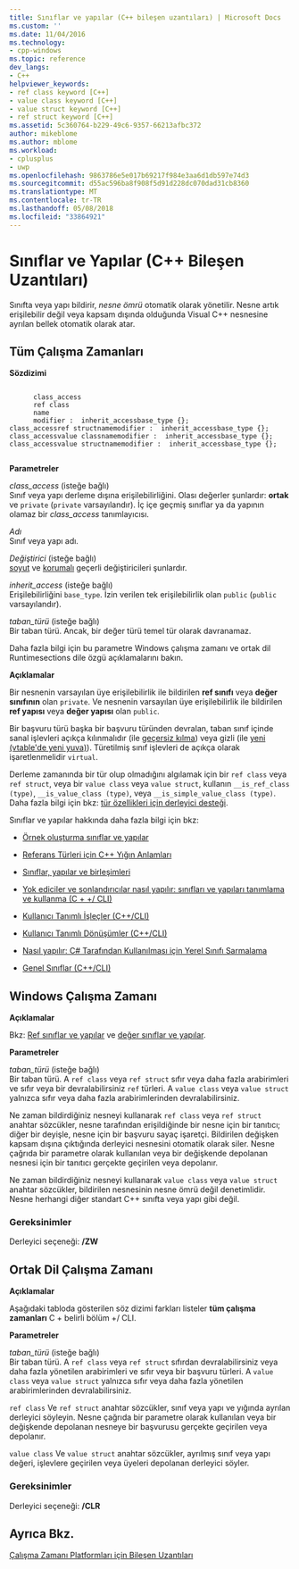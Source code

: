 ```yaml
---
title: Sınıflar ve yapılar (C++ bileşen uzantıları) | Microsoft Docs
ms.custom: ''
ms.date: 11/04/2016
ms.technology:
- cpp-windows
ms.topic: reference
dev_langs:
- C++
helpviewer_keywords:
- ref class keyword [C++]
- value class keyword [C++]
- value struct keyword [C++]
- ref struct keyword [C++]
ms.assetid: 5c360764-b229-49c6-9357-66213afbc372
author: mikeblome
ms.author: mblome
ms.workload:
- cplusplus
- uwp
ms.openlocfilehash: 9863786e5e017b69217f984e3aa6d1db597e74d3
ms.sourcegitcommit: d55ac596ba8f908f5d91d228dc070dad31cb8360
ms.translationtype: MT
ms.contentlocale: tr-TR
ms.lasthandoff: 05/08/2018
ms.locfileid: "33864921"
---
```

# <a name="classes-and-structs--c-component-extensions"></a>Sınıflar ve Yapılar (C++ Bileşen Uzantıları)
Sınıfta veya yapı bildirir, *nesne ömrü* otomatik olarak yönetilir. Nesne artık erişilebilir değil veya kapsam dışında olduğunda Visual C++ nesnesine ayrılan bellek otomatik olarak atar.  
  
## <a name="all-runtimes"></a>Tüm Çalışma Zamanları  
 **Sözdizimi**  
  
```  
  
      class_access  
      ref class  
      name  
      modifier :  inherit_accessbase_type {};  
class_accessref structnamemodifier :  inherit_accessbase_type {};  
class_accessvalue classnamemodifier :  inherit_accessbase_type {};  
class_accessvalue structnamemodifier :  inherit_accessbase_type {};  
  
```  
  
 **Parametreler**  
  
 *class_access* (isteğe bağlı)  
 Sınıf veya yapı derleme dışına erişilebilirliğini. Olası değerler şunlardır: **ortak** ve `private` (`private` varsayılandır). İç içe geçmiş sınıflar ya da yapının olamaz bir *class_access* tanımlayıcısı.  
  
 *Adı*  
 Sınıf veya yapı adı.  
  
 *Değiştirici* (isteğe bağlı)  
 [soyut](../windows/abstract-cpp-component-extensions.md) ve [korumalı](../windows/sealed-cpp-component-extensions.md) geçerli değiştiricileri şunlardır.  
  
 *inherit_access* (isteğe bağlı)  
 Erişilebilirliğini `base_type`. İzin verilen tek erişilebilirlik olan `public` (`public` varsayılandır).  
  
 *taban_türü* (isteğe bağlı)  
 Bir taban türü. Ancak, bir değer türü temel tür olarak davranamaz.  
  
 Daha fazla bilgi için bu parametre Windows çalışma zamanı ve ortak dil Runtimesections dile özgü açıklamalarını bakın.  
  
 **Açıklamalar**  
  
 Bir nesnenin varsayılan üye erişilebilirlik ile bildirilen **ref sınıfı** veya **değer sınıfının** olan `private`. Ve nesnenin varsayılan üye erişilebilirlik ile bildirilen **ref yapısı** veya **değer yapısı** olan `public`.  
  
 Bir başvuru türü başka bir başvuru türünden devralan, taban sınıf içinde sanal işlevleri açıkça kılınmalıdır (ile [geçersiz kılma](../windows/override-cpp-component-extensions.md)) veya gizli (ile [yeni (vtable'de yeni yuva)](../windows/new-new-slot-in-vtable-cpp-component-extensions.md)). Türetilmiş sınıf işlevleri de açıkça olarak işaretlenmelidir `virtual`.  
  
 Derleme zamanında bir tür olup olmadığını algılamak için bir `ref class` veya `ref struct`, veya bir `value class` veya `value struct`, kullanın `__is_ref_class (type)`, `__is_value_class (type)`, veya `__is_simple_value_class (type)`. Daha fazla bilgi için bkz: [tür özellikleri için derleyici desteği](../windows/compiler-support-for-type-traits-cpp-component-extensions.md).  
  
 Sınıflar ve yapılar hakkında daha fazla bilgi için bkz:  
  
-   [Örnek oluşturma sınıflar ve yapılar](../dotnet/how-to-define-and-consume-classes-and-structs-cpp-cli.md)  
  
 
  
-   [Referans Türleri için C++ Yığın Anlamları](../dotnet/cpp-stack-semantics-for-reference-types.md)  
  
-   [Sınıflar, yapılar ve birleşimleri](../cpp/classes-and-structs-cpp.md)  
  
-   [Yok ediciler ve sonlandırıcılar nasıl yapılır: sınıfları ve yapıları tanımlama ve kullanma (C + +/ CLI)](../dotnet/how-to-define-and-consume-classes-and-structs-cpp-cli.md#BKMK_Destructors_and_finalizers)  
  
-   [Kullanıcı Tanımlı İşleçler (C++/CLI)](../dotnet/user-defined-operators-cpp-cli.md)  
  
-   [Kullanıcı Tanımlı Dönüşümler (C++/CLI)](../dotnet/user-defined-conversions-cpp-cli.md)  
  
-   [Nasıl yapılır: C# Tarafından Kullanılması için Yerel Sınıfı Sarmalama](../dotnet/how-to-wrap-native-class-for-use-by-csharp.md)  
  
-   [Genel Sınıflar (C++/CLI)](../windows/generic-classes-cpp-cli.md)  
  
## <a name="windows-runtime"></a>Windows Çalışma Zamanı  
 **Açıklamalar**  
  
 Bkz: [Ref sınıflar ve yapılar](http://msdn.microsoft.com/library/windows/apps/hh699870.aspx) ve [değer sınıflar ve yapılar](http://msdn.microsoft.com/library/windows/apps/hh699861.aspx).  
  
 **Parametreler**  
  
 *taban_türü* (isteğe bağlı)  
 Bir taban türü. A `ref class` veya `ref struct` sıfır veya daha fazla arabirimleri ve sıfır veya bir devralabilirsiniz `ref` türleri. A `value class` veya `value struct` yalnızca sıfır veya daha fazla arabirimlerinden devralabilirsiniz.  
  
 Ne zaman bildirdiğiniz nesneyi kullanarak `ref class` veya `ref struct` anahtar sözcükler, nesne tarafından erişildiğinde bir nesne için bir tanıtıcı; diğer bir deyişle, nesne için bir başvuru sayaç işaretçi. Bildirilen değişken kapsam dışına çıktığında derleyici nesnesini otomatik olarak siler. Nesne çağrıda bir parametre olarak kullanılan veya bir değişkende depolanan nesnesi için bir tanıtıcı gerçekte geçirilen veya depolanır.  
  
 Ne zaman bildirdiğiniz nesneyi kullanarak `value class` veya `value struct` anahtar sözcükler, bildirilen nesnesinin nesne ömrü değil denetimlidir. Nesne herhangi diğer standart C++ sınıfta veya yapı gibi değil.  
  
### <a name="requirements"></a>Gereksinimler  
 Derleyici seçeneği: **/ZW**  
  
## <a name="common-language-runtime"></a>Ortak Dil Çalışma Zamanı 
 **Açıklamalar**  
  
 Aşağıdaki tabloda gösterilen söz dizimi farkları listeler **tüm çalışma zamanları** C + belirli bölüm +/ CLI.  
  
 **Parametreler**  
  
 *taban_türü* (isteğe bağlı)  
 Bir taban türü. A `ref class` veya `ref struct` sıfırdan devralabilirsiniz veya daha fazla yönetilen arabirimleri ve sıfır veya bir başvuru türleri. A `value class` veya `value struct` yalnızca sıfır veya daha fazla yönetilen arabirimlerinden devralabilirsiniz.  
  
 `ref class` Ve `ref struct` anahtar sözcükler, sınıf veya yapı ve yığında ayrılan derleyici söyleyin. Nesne çağrıda bir parametre olarak kullanılan veya bir değişkende depolanan nesneye bir başvurusu gerçekte geçirilen veya depolanır.  
  
 `value class` Ve `value struct` anahtar sözcükler, ayrılmış sınıf veya yapı değeri, işlevlere geçirilen veya üyeleri depolanan derleyici söyler.  
  
### <a name="requirements"></a>Gereksinimler  
 Derleyici seçeneği:   **/CLR**  
  
## <a name="see-also"></a>Ayrıca Bkz.  
 [Çalışma Zamanı Platformları için Bileşen Uzantıları](../windows/component-extensions-for-runtime-platforms.md)